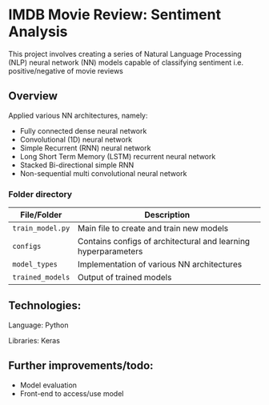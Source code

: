 # IMDB Movie Review: Sentiment Analysis
This project involves creating a series of Natural Language Processing (NLP) neural network (NN) models capable of classifying sentiment i.e. positive/negative of movie reviews

## Overview
Applied various NN architectures, namely:
- Fully connected dense neural network
- Convolutional (1D) neural network
- Simple Recurrent (RNN) neural network
- Long Short Term Memory (LSTM) recurrent neural network
- Stacked Bi-directional simple RNN
- Non-sequential multi convolutional neural network

### Folder directory
| File/Folder | Description |
| ----------- | ----------- |
| `train_model.py` | Main file to create and train new models |
| `configs` | Contains configs of architectural and learning hyperparameters |
| `model_types` | Implementation of various NN architectures |
| `trained_models` | Output of trained models |

## Technologies:
Language: Python

Libraries: Keras

## Further improvements/todo:
- Model evaluation
- Front-end to access/use model

